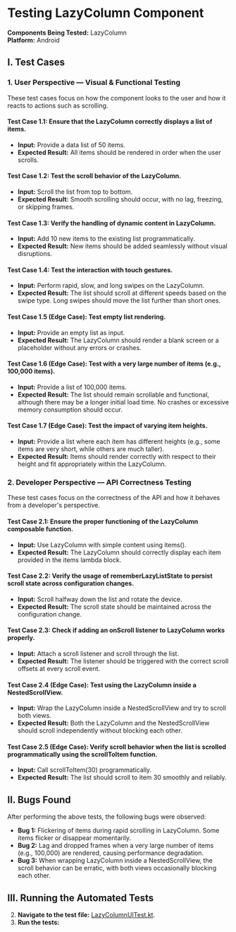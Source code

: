 # Testing LazyColumn Component

**Components Being Tested:** LazyColumn  
**Platform:** Android

## I. Test Cases

### 1. User Perspective — Visual & Functional Testing

These test cases focus on how the component looks to the user and how it reacts to actions such as scrolling.

#### Test Case 1.1: Ensure that the LazyColumn correctly displays a list of items.
- **Input:** Provide a data list of 50 items.
- **Expected Result:** All items should be rendered in order when the user scrolls.

#### Test Case 1.2: Test the scroll behavior of the LazyColumn.
- **Input:** Scroll the list from top to bottom.
- **Expected Result:** Smooth scrolling should occur, with no lag, freezing, or skipping frames.

#### Test Case 1.3: Verify the handling of dynamic content in LazyColumn.
- **Input:** Add 10 new items to the existing list programmatically.
- **Expected Result:** New items should be added seamlessly without visual disruptions.

#### Test Case 1.4: Test the interaction with touch gestures.
- **Input:** Perform rapid, slow, and long swipes on the LazyColumn.
- **Expected Result:** The list should scroll at different speeds based on the swipe type. Long swipes should move the list further than short ones.

#### Test Case 1.5 (Edge Case): Test empty list rendering.
- **Input:** Provide an empty list as input.
- **Expected Result:** The LazyColumn should render a blank screen or a placeholder without any errors or crashes.

#### Test Case 1.6 (Edge Case): Test with a very large number of items (e.g., 100,000 items).
- **Input:** Provide a list of 100,000 items.
- **Expected Result:** The list should remain scrollable and functional, although there may be a longer initial load time. No crashes or excessive memory consumption should occur.

#### Test Case 1.7 (Edge Case): Test the impact of varying item heights.
- **Input:** Provide a list where each item has different heights (e.g., some items are very short, while others are much taller).
- **Expected Result:** Items should render correctly with respect to their height and fit appropriately within the LazyColumn.

### 2. Developer Perspective — API Correctness Testing

These test cases focus on the correctness of the API and how it behaves from a developer's perspective.

#### Test Case 2.1: Ensure the proper functioning of the LazyColumn composable function.
- **Input:** Use LazyColumn with simple content using items().
- **Expected Result:** The LazyColumn should correctly display each item provided in the items lambda block.

#### Test Case 2.2: Verify the usage of rememberLazyListState to persist scroll state across configuration changes.
- **Input:** Scroll halfway down the list and rotate the device.
- **Expected Result:** The scroll state should be maintained across the configuration change.

#### Test Case 2.3: Check if adding an onScroll listener to LazyColumn works properly.
- **Input:** Attach a scroll listener and scroll through the list.
- **Expected Result:** The listener should be triggered with the correct scroll offsets at every scroll event.

#### Test Case 2.4 (Edge Case): Test using the LazyColumn inside a NestedScrollView.
- **Input:** Wrap the LazyColumn inside a NestedScrollView and try to scroll both views.
- **Expected Result:** Both the LazyColumn and the NestedScrollView should scroll independently without blocking each other.

#### Test Case 2.5 (Edge Case): Verify scroll behavior when the list is scrolled programmatically using the scrollToItem function.
- **Input:** Call scrollToItem(30) programmatically.
- **Expected Result:** The list should scroll to item 30 smoothly and reliably.

## II. Bugs Found

After performing the above tests, the following bugs were observed:

- **Bug 1:** Flickering of items during rapid scrolling in LazyColumn. Some items flicker or disappear momentarily.
- **Bug 2:** Lag and dropped frames when a very large number of items (e.g., 100,000) are rendered, causing performance degradation.
- **Bug 3:** When wrapping LazyColumn inside a NestedScrollView, the scroll behavior can be erratic, with both views occasionally blocking each other.

## III. Running the Automated Tests

2. **Navigate to the test file:** [LazyColumnUITest.kt](kotlin/org/example/project/LazyColumnUITest.kt).
3. **Run the tests:**